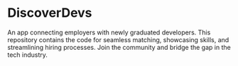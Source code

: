 # DiscoverDevs
 An app connecting employers with newly graduated developers. This repository contains the code for seamless matching, showcasing skills, and streamlining hiring processes. Join the community and bridge the gap in the tech industry.
